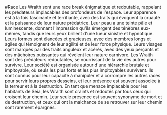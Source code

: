 #Race
Les Wraith sont une race break énigmatique et redoutable, rappelant les prédateurs implacables des profondeurs de l'espace. Leur apparence est à la fois fascinante et terrifiante, avec des traits qui évoquent la cruauté et la puissance de leur nature prédatrice. Leur peau a une teinte pâle et luminescente, donnant l'impression qu'ils émergent des ténèbres eux-mêmes, tandis que leurs yeux brillent d'une lueur sinistre et hypnotique.
Leurs formes sont élancées et gracieuses, avec des membres longs et agiles qui témoignent de leur agilité et de leur force physique. Leurs visages sont marqués par des traits anguleux et acérés, avec des yeux perçants et des mâchoires puissantes qui révèlent leur nature carnivore.
Les Wraith sont des prédateurs redoutables, se nourrissant de la vie des autres pour survivre. Leur société est organisée autour d'une hiérarchie brutale et impitoyable, où seuls les plus forts et les plus impitoyables survivent. Ils sont connus pour leur capacité à manipuler et à corrompre les autres races pour servir leurs propres desseins, et leur présence est souvent associée à la terreur et à la destruction.
En tant que menace implacable pour les habitants de Seia, les Wraith sont craints et redoutés par tous ceux qui croisent leur chemin. Leur seule présence est souvent synonyme de mort et de destruction, et ceux qui ont la malchance de se retrouver sur leur chemin sont rarement épargnés.